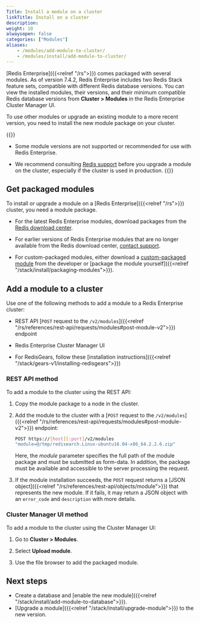 ```yaml
---
Title: Install a module on a cluster
linkTitle: Install on a cluster
description:
weight: 10
alwaysopen: false
categories: ["Modules"]
aliases:
    - /modules/add-module-to-cluster/
    - /modules/install/add-module-to-cluster/
---
```


[Redis Enterprise]({{<relref "/rs">}}) comes packaged with several modules. As of version 7.4.2, Redis Enterprise includes two Redis Stack feature sets, compatible with different Redis database versions. You can view the installed modules, their versions, and their minimum compatible Redis database versions from **Cluster > Modules** in the Redis Enterprise Cluster Manager UI.

To use other modules or upgrade an existing module to a more recent version, you need to install the new module package on your cluster.

{{<warning>}}
- Some module versions are not supported or recommended for use with Redis Enterprise.

- We recommend consulting [Redis support](https://redis.com/company/support/) before you upgrade a module on the cluster, especially if the cluster is used in production.
{{</warning>}}

## Get packaged modules

To install or upgrade a module on a [Redis Enterprise]({{<relref "/rs">}}) cluster, you need a module package.

- For the latest Redis Enterprise modules, download packages from the [Redis download center](https://redislabs.com/download-center/modules/).

- For earlier versions of Redis Enterprise modules that are no longer available from the Redis download center, [contact support](https://redis.com/company/support/).

- For custom-packaged modules, either download a [custom-packaged module](https://redislabs.com/community/redis-modules-hub/) from the developer or [package the module yourself]({{<relref "/stack/install/packaging-modules">}}).

## Add a module to a cluster

Use one of the following methods to add a module to a Redis Enterprise cluster:

- REST API [`POST` request to the `/v2/modules`]({{<relref "/rs/references/rest-api/requests/modules#post-module-v2">}}) endpoint

- Redis Enterprise Cluster Manager UI

- For RedisGears, follow these [installation instructions]({{<relref "/stack/gears-v1/installing-redisgears">}})

### REST API method

To add a module to the cluster using the REST API:

1. Copy the module package to a node in the cluster.

1. Add the module to the cluster with a [`POST` request to the `/v2/modules`]({{<relref "/rs/references/rest-api/requests/modules#post-module-v2">}}) endpoint:

    ```sh
    POST https://[host][:port]/v2/modules
    "module=@/tmp/redisearch.Linux-ubuntu16.04-x86_64.2.2.6.zip"
    ```

    Here, the *module* parameter specifies the full path of the module package and must be submitted as form-data. In addition, the package must be available and accessible to the server processing the request.

1. If the module installation succeeds, the `POST` request returns a [JSON object]({{<relref "/rs/references/rest-api/objects/module">}}) that represents the new module. If it fails, it may return a JSON object with an `error_code` and `description` with more details.

### Cluster Manager UI method

To add a module to the cluster using the Cluster Manager UI:

1. Go to **Cluster > Modules**.

1. Select **Upload module**.

1. Use the file browser to add the packaged module.

## Next steps

- Create a database and [enable the new module]({{<relref "/stack/install/add-module-to-database">}}).
- [Upgrade a module]({{<relref "/stack/install/upgrade-module">}}) to the new version.
